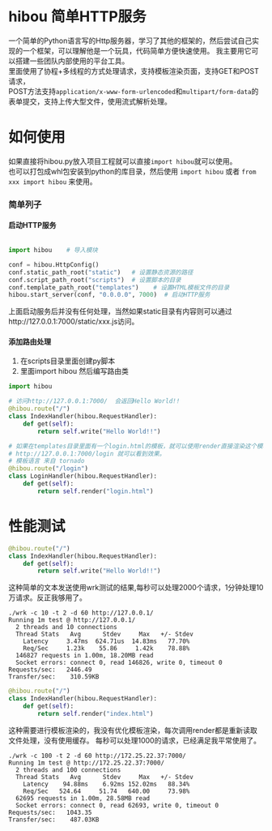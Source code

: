 # hibou 简单HTTP服务
一个简单的Python语言写的Http服务器，学习了其他的框架的，然后尝试自己实现的一个框架，可以理解他是一个玩具，代码简单方便快速使用。
我主要用它可以搭建一些团队内部使用的平台工具。<br>
里面使用了协程+多线程的方式处理请求，支持模板渲染页面，支持GET和POST请求，<br>
POST方法支持`application/x-www-form-urlencoded`和`multipart/form-data`的表单提交，支持上传大型文件，使用流式解析处理。


# 如何使用
如果直接将hibou.py放入项目工程就可以直接`import hibou`就可以使用。<br>
也可以打包成whl包安装到python的库目录，然后使用 `import hibou` 或者 `from xxx import hibou` 来使用。
### 简单列子

#### 启动HTTP服务
```python

import hibou    # 导入模块

conf = hibou.HttpConfig()
conf.static_path_root("static")   # 设置静态资源的路径
conf.script_path_root("scripts")  # 设置脚本的目录
conf.template_path_root("templates")    # 设置HTML模板文件的目录
hibou.start_server(conf, "0.0.0.0", 7000)  # 启动HTTP服务
```
上面启动服务后并没有任何处理，当然如果static目录有内容则可以通过http://127.0.0.1:7000/static/xxx.js访问。<br>
#### 添加路由处理
1. 在scripts目录里面创建py脚本
2. 里面import hibou 然后编写路由类
```python
import hibou

# 访问http://127.0.0.1:7000/  会返回Hello World!!
@hibou.route("/")
class IndexHandler(hibou.RequestHandler):
    def get(self):
        return self.write("Hello World!!")

# 如果在templates目录里面有一个login.html的模板，就可以使用render直接渲染这个模板给客户端
# http://127.0.0.1:7000/login 就可以看到效果。
# 模板语言 来自 tornado
@hibou.route("/login")
class LoginHandler(hibou.RequestHandler):
    def get(self):
        return self.render("login.html")
```

# 性能测试
```python
@hibou.route("/")
class IndexHandler(hibou.RequestHandler):
    def get(self):
        return self.write("Hello World!!")
```
这种简单的文本发送使用wrk测试的结果,每秒可以处理2000个请求，1分钟处理10万请求。反正我够用了。
```commandline
./wrk -c 10 -t 2 -d 60 http://127.0.0.1/
Running 1m test @ http://127.0.0.1/
  2 threads and 10 connections
  Thread Stats   Avg      Stdev     Max   +/- Stdev
    Latency     3.47ms  624.71us  14.83ms   77.70%
    Req/Sec     1.23k    55.86     1.42k    78.88%
  146827 requests in 1.00m, 18.20MB read
  Socket errors: connect 0, read 146826, write 0, timeout 0
Requests/sec:   2446.49
Transfer/sec:    310.59KB
```

```python
@hibou.route("/")
class IndexHandler(hibou.RequestHandler):
    def get(self):
        return self.render("index.html")
```
这种需要进行模板渲染的，我没有优化模板渲染，每次调用render都是重新读取文件处理，没有使用缓存。
每秒可以处理1000的请求，已经满足我平常使用了。
```commandline
./wrk -c 100 -t 2 -d 60 http://172.25.22.37:7000/
Running 1m test @ http://172.25.22.37:7000/
  2 threads and 100 connections
  Thread Stats   Avg      Stdev     Max   +/- Stdev
    Latency    94.88ms    6.92ms 152.02ms   88.34%
    Req/Sec   524.64     51.74   640.00     73.98%
  62695 requests in 1.00m, 28.58MB read
  Socket errors: connect 0, read 62693, write 0, timeout 0
Requests/sec:   1043.35
Transfer/sec:    487.03KB
```